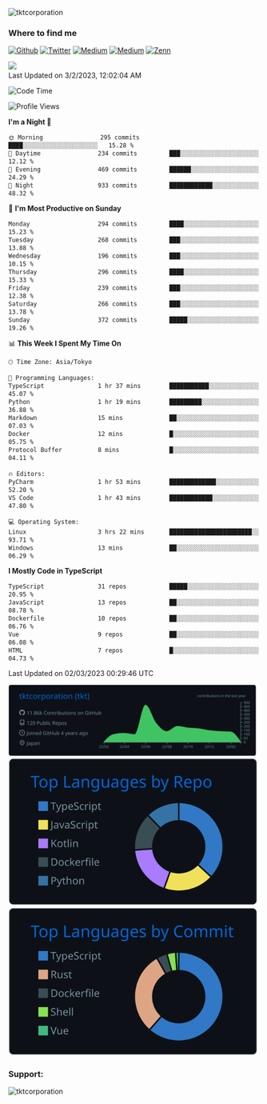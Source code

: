 <p align="left"> <img src="https://komarev.com/ghpvc/?username=tktcorporation&label=Profile%20views&color=0e75b6&style=flat" alt="tktcorporation" /> </p>

<h3>Where to find me</h3>
<p>
<a href="https://github.com/tktcorporation" target="_blank"><img alt="Github" src="https://img.shields.io/badge/GitHub-%2312100E.svg?&style=for-the-badge&logo=Github&logoColor=white" /></a>
<a href="https://twitter.com/tktcorporation" target="_blank"><img alt="Twitter" src="https://img.shields.io/badge/twitter-%231DA1F2.svg?&style=for-the-badge&logo=twitter&logoColor=white" /></a>
<a href="https://www.linkedin.com/in/tktcorporation" target="_blank"><img alt="Medium" src="https://img.shields.io/badge/linkdin-0a66c2.svg?&style=for-the-badge&logo=linkedin&logoColor=white" /></a>
<a href="https://qiita.com/tktcorporation" target="_blank"><img alt="Medium" src="https://img.shields.io/badge/qiita-55C500.svg?&style=for-the-badge&logo=qiita&logoColor=white" /></a>
<a href="https://zenn.dev/tktcorporation" target="_blank"><img alt="Zenn" src="https://img.shields.io/badge/Zenn-3EA8FF.svg?&style=for-the-badge&logo=Zenn&logoColor=white" /></a>
</p>

<!--START_SECTION:lapras-card-->
<a href="https://lapras.com/public/tktcorporation" target="_blank" rel="noopener noreferrer"><img src="https://lapras-card-generator.vercel.app/api/svg?e=3.89&b=3.48&i=3.59&b1=%23232323&b2=%236d6d6d&i1=%23212121&i2=%23818181&l=en" width="300" ></a>  
Last Updated on 3/2/2023, 12:02:04 AM
<!--END_SECTION:lapras-card-->
  
<!--START_SECTION:waka-->
![Code Time](http://img.shields.io/badge/Code%20Time-887%20hrs%2019%20mins-blue)

![Profile Views](http://img.shields.io/badge/Profile%20Views-24-blue)

**I'm a Night 🦉** 

```text
🌞 Morning                295 commits         ████░░░░░░░░░░░░░░░░░░░░░   15.28 % 
🌆 Daytime                234 commits         ███░░░░░░░░░░░░░░░░░░░░░░   12.12 % 
🌃 Evening                469 commits         ██████░░░░░░░░░░░░░░░░░░░   24.29 % 
🌙 Night                  933 commits         ████████████░░░░░░░░░░░░░   48.32 % 
```
📅 **I'm Most Productive on Sunday** 

```text
Monday                   294 commits         ████░░░░░░░░░░░░░░░░░░░░░   15.23 % 
Tuesday                  268 commits         ███░░░░░░░░░░░░░░░░░░░░░░   13.88 % 
Wednesday                196 commits         ███░░░░░░░░░░░░░░░░░░░░░░   10.15 % 
Thursday                 296 commits         ████░░░░░░░░░░░░░░░░░░░░░   15.33 % 
Friday                   239 commits         ███░░░░░░░░░░░░░░░░░░░░░░   12.38 % 
Saturday                 266 commits         ███░░░░░░░░░░░░░░░░░░░░░░   13.78 % 
Sunday                   372 commits         █████░░░░░░░░░░░░░░░░░░░░   19.26 % 
```


📊 **This Week I Spent My Time On** 

```text
🕑︎ Time Zone: Asia/Tokyo

💬 Programming Languages: 
TypeScript               1 hr 37 mins        ███████████░░░░░░░░░░░░░░   45.07 % 
Python                   1 hr 19 mins        █████████░░░░░░░░░░░░░░░░   36.88 % 
Markdown                 15 mins             ██░░░░░░░░░░░░░░░░░░░░░░░   07.03 % 
Docker                   12 mins             █░░░░░░░░░░░░░░░░░░░░░░░░   05.75 % 
Protocol Buffer          8 mins              █░░░░░░░░░░░░░░░░░░░░░░░░   04.11 % 

🔥 Editors: 
PyCharm                  1 hr 53 mins        █████████████░░░░░░░░░░░░   52.20 % 
VS Code                  1 hr 43 mins        ████████████░░░░░░░░░░░░░   47.80 % 

💻 Operating System: 
Linux                    3 hrs 22 mins       ███████████████████████░░   93.71 % 
Windows                  13 mins             ██░░░░░░░░░░░░░░░░░░░░░░░   06.29 % 
```

**I Mostly Code in TypeScript** 

```text
TypeScript               31 repos            █████░░░░░░░░░░░░░░░░░░░░   20.95 % 
JavaScript               13 repos            ██░░░░░░░░░░░░░░░░░░░░░░░   08.78 % 
Dockerfile               10 repos            ██░░░░░░░░░░░░░░░░░░░░░░░   06.76 % 
Vue                      9 repos             ██░░░░░░░░░░░░░░░░░░░░░░░   06.08 % 
HTML                     7 repos             █░░░░░░░░░░░░░░░░░░░░░░░░   04.73 % 
```




 Last Updated on 02/03/2023 00:29:46 UTC
<!--END_SECTION:waka-->

[![](https://raw.githubusercontent.com/tktcorporation/tktcorporation/master/profile-summary-card-output/github_dark/0-profile-details.svg)](https://github.com/vn7n24fzkq/github-profile-summary-cards)
[![](https://raw.githubusercontent.com/tktcorporation/tktcorporation/master/profile-summary-card-output/github_dark/1-repos-per-language.svg)](https://github.com/vn7n24fzkq/github-profile-summary-cards) [![](https://raw.githubusercontent.com/tktcorporation/tktcorporation/master/profile-summary-card-output/github_dark/2-most-commit-language.svg)](https://github.com/vn7n24fzkq/github-profile-summary-cards)

<h3 align="left">Support:</h3>
<p><a href="https://www.buymeacoffee.com/tktcorporation"> <img align="left" src="https://cdn.buymeacoffee.com/buttons/v2/default-yellow.png" height="50" width="210" alt="tktcorporation" /></a></p><br><br>
